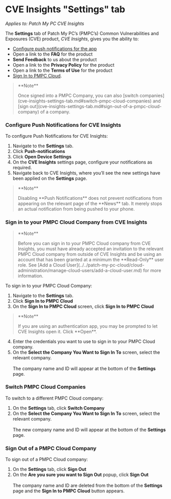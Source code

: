# CVE Insights "Settings" tab

_Applies to: Patch My PC CVE Insights_

The **Settings** tab of Patch My PC’s (PMPC’s) Common Vulnerabilities and Exposures (CVE) product, _CVE Insights_, gives you the ability to:

* [Configure push notifications for the app](cve-insights-settings-tab.md#configure-push-notifications-for-cve-insights)
* Open a link to the **FAQ** for the product
* **Send Feedback** to us about the product
* Open a link to the **Privacy Policy** for the product
* Open a link to the **Terms of Use** for the product
* [Sign In to PMPC Cloud](cve-insights-settings-tab.md#sign-in-to-your-pmpc-cloud-company-from-cve-insights).

<blockquote class="wp-block-quote">
<p>**Note**</p>
<p>Once signed into a PMPC Company, you can also [switch companies](cve-insights-settings-tab.md#switch-pmpc-cloud-companies) and [sign out](cve-insights-settings-tab.md#sign-out-of-a-pmpc-cloud-company) of a company.</p>
</blockquote>

### Configure Push Notifications for CVE Insights

To configure Push Notifications for CVE Insights:

1. Navigate to the **Settings** tab.
2. Click **Push-notifications**
3. Click **Open Device Settings**
4. On the **CVE Insights** settings page, configure your notifications as required.
5. Navigate back to CVE Insights, where you’ll see the new settings have been applied on the **Settings** page.

<blockquote class="wp-block-quote">
<p>**Note**</p>
<p>Disabling **Push Notifications** does not prevent notifications from appearing on the relevant page of the **News** tab. It merely stops an actual notification from being pushed to your phone.</p>
</blockquote>

### Sign in to your PMPC Cloud Company from CVE Insights

<blockquote class="wp-block-quote">
<p>**Note**</p>
<p>Before you can sign in to your PMPC Cloud company from CVE Insights, you must have already accepted an invitation to the relevant PMPC Cloud company from outside of CVE Insights and be using an account that has been granted at a minimum the **Read-Only** user role. See [Add a Cloud User](../../patch-my-pc-cloud/cloud-administration/manage-cloud-users/add-a-cloud-user.md) for more information.&#x20;</p>
</blockquote>

To sign in to your PMPC Cloud Company:

1. Navigate to the **Settings** tab.
2. Click **Sign In to PMPC Cloud**
3. On the **Sign In to PMPC Cloud** screen, click **Sign In to PMPC Cloud**&#x20;

<blockquote class="wp-block-quote">
<p>**Note**</p>
<p>If you are using an authentication app, you may be prompted to let CVE Insights open it. Click **Open**.</p>
</blockquote>

4. Enter the credentials you want to use to sign in to your PMPC Cloud company.
5. On the **Select the Company You Want to Sign In To** screen, select the relevant company.\
   \
   The company name and ID will appear at the bottom of the **Settings** page.

### Switch PMPC Cloud Companies

To switch to a different PMPC Cloud company:

1. On the **Settings** tab, click **Switch Company**
2. On the **Select the Company You Want to Sign In To** screen, select the relevant company.\
   \
   The new company name and ID will appear at the bottom of the **Settings** page.

### Sign Out of a PMPC Cloud Company

To sign out of a PMPC Cloud company:

1. On the **Settings** tab, click **Sign Out**
2. On the **Are you sure you want to Sign Out** popup, click **Sign Out**\
   \
   The company name and ID are deleted from the bottom of the **Settings** page and the **Sign In to PMPC Cloud** button appears.